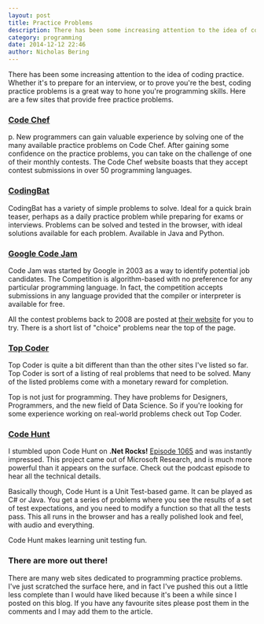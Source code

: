 ```yaml
---
layout: post
title: Practice Problems
description: There has been some increasing attention to the idea of coding practice.  Whether it's to prepare for an interview, or to prove you're the best, coding practice problems is a great way to hone you're programming skills.  Here are a few sites that provide free practice problems.
category: programming
date: 2014-12-12 22:46
author: Nicholas Bering
---
```


There has been some increasing attention to the idea of coding practice.  Whether it's to prepare for an interview, or to prove you're the best, coding practice problems is a great way to hone you're programming skills.  Here are a few sites that provide free practice problems.

<h3><a class="tracked" href="http://www.codechef.com/">Code Chef</a></h3>

p. New programmers can gain valuable experience by solving one of the many available practice problems on Code Chef.  After gaining some confidence on the practice problems, you can take on the challenge of one of their monthly contests.  The Code Chef website boasts that they accept contest submissions in over 50 programming languages.

<h3><a class="tracked" href="http://codingbat.com/">CodingBat</a></h3>

CodingBat has a variety of simple problems to solve.  Ideal for a quick brain teaser, perhaps as a daily practice problem while preparing for exams or interviews.  Problems can be solved and tested in the browser, with ideal solutions available for each problem.  Available in Java and Python.

<h3><a class="tracked" href="http://code.google.com/codejam">Google Code Jam</a></h3>

Code Jam was started by Google in 2003 as a way to identify potential job candidates.  The Competition is algorithm-based with no preference for any particular programming language.  In fact, the competition accepts submissions in any language provided that the compiler or interpreter is available for free.

All the contest problems back to 2008 are posted at <a class="tracked" href="http://code.google.com/codejam/contests.html">their website</a> for you to try.  There is a short list of "choice" problems near the top of the page.

<h3><a class="tracked" href="http://www.topcoder.com/">Top Coder</a></h3>

Top Coder is quite a bit different than than the other sites I've listed so far.  Top Coder is
sort of a listing of real problems that need to be solved.  Many of the listed problems come with
a monetary reward for completion.

Top is not just for programming.  They have problems for Designers, Programmers, and the new
field of Data Science.  So if you're looking for some experience working on real-world problems
check out Top Coder.

<h3><a class="tracked" href="http://www.codehunt.com/">Code Hunt</a></h3>

I stumbled upon Code Hunt on <b>.Net Rocks!</b> <a class="tracked" href="http://www.dotnetrocks.com/default.aspx?showNum=1065">Episode 1065</a> and was instantly impressed.
This project came out of Microsoft Research, and is much more powerful than it appears on the surface.  Check out
the podcast episode to hear all the technical details.

Basically though, Code Hunt is a Unit Test-based game.  It can be played as C# or Java.  You get a series
of problems where you see the results of a set of test expectations, and you need to modify a function so that
all the tests pass.  This all runs in the browser and has a really polished look and feel, with audio and everything.

Code Hunt makes learning unit testing fun.

### There are more out there!

There are many web sites dedicated to programming practice problems.  I've just scratched the surface here, and in fact I've pushed this out a little less complete than I would have liked because it's been a while since I posted on this blog.  If you have any favourite sites please post them in the comments and I may add them to the article.
